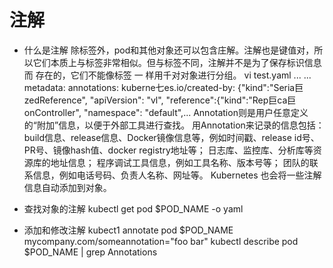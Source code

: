 # 注解
* 什么是注解
除标签外，pod和其他对象还可以包含庄解。注解也是键值对，所以它们本质上与标签非常相似。但与标签不同，注解并不是为了保存标识信息而 存在的，它们不能像标签 一 样用千对对象进行分组。
vi  test.yaml
... ...
metadata:
  annotations: 
    kuberne七es.io/created-by:
      {"kind":"Seria巨zedReference", "apiVersion": "vl", 
      "reference":{"kind":"Rep巨ca巨onController", "namespace": "default",...
Annotation则是用户任意定义的“附加”信息，以便于外部工具进行查找。
用Annotation来记录的信息包括：
build信息、release信息、Docker镜像信息等，例如时间戳、release id号、PR号、镜像hash值、docker registry地址等；
日志库、监控库、分析库等资源库的地址信息；
程序调试工具信息，例如工具名称、版本号等；
团队的联系信息，例如电话号码、负责人名称、网址等。
Kubernetes 也会将一些注解信息自动添加到对象。

* 查找对象的注解
kubectl get pod $POD_NAME -o yaml

* 添加和修改注解
kubect1 annotate pod $POD_NAME mycompany.com/someannotation="foo bar"
kubectl describe pod $POD_NAME | grep Annotations